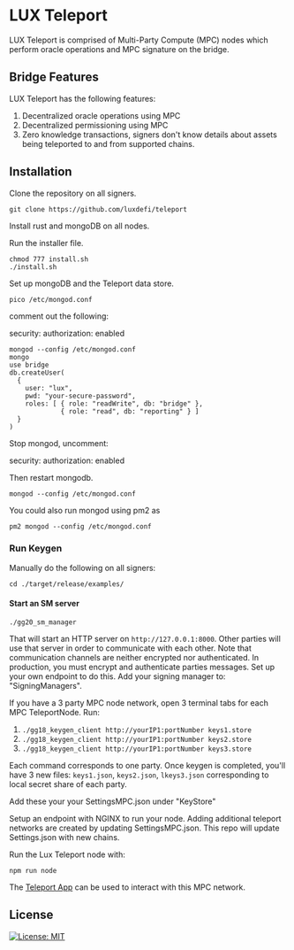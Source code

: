 # LUX Teleport
LUX Teleport is comprised of Multi-Party Compute (MPC) nodes which perform oracle operations and MPC signature on the bridge.

## Bridge Features
LUX Teleport has the following features:

1. Decentralized oracle operations using MPC
2. Decentralized permissioning using MPC
3. Zero knowledge transactions, signers don't know details about assets being teleported to and from supported chains.

## Installation
Clone the repository on all signers.

```
git clone https://github.com/luxdefi/teleport
```

Install rust and mongoDB on all nodes.

Run the installer file.

```
chmod 777 install.sh
./install.sh
```

Set up mongoDB and the Teleport data store.

```
pico /etc/mongod.conf
```
comment out the following:

security:
  authorization: enabled

```
mongod --config /etc/mongod.conf
mongo
use bridge
db.createUser(
  {
    user: "lux",
    pwd: "your-secure-password",
    roles: [ { role: "readWrite", db: "bridge" },
             { role: "read", db: "reporting" } ]
  }
)
```

Stop mongod, uncomment:

security:
  authorization: enabled

Then restart mongodb.

```
mongod --config /etc/mongod.conf
```

You could also run mongod using pm2 as

```
pm2 mongod --config /etc/mongod.conf
```

### Run Keygen

Manually do the following on all signers:

`cd ./target/release/examples/`

#### Start an SM server

`./gg20_sm_manager`

That will start an HTTP server on `http://127.0.0.1:8000`. Other parties will use that server in order to communicate with
each other. Note that communication channels are neither encrypted nor authenticated. In production, you must encrypt and
authenticate parties messages. Set up your own endpoint to do this. Add your signing manager to: "SigningManagers".

If you have a 3 party MPC node network, open 3 terminal tabs for each MPC TeleportNode.
Run:

1. `./gg18_keygen_client http://yourIP1:portNumber keys1.store`
2. `./gg18_keygen_client http://yourIP1:portNumber keys2.store`
3. `./gg18_keygen_client http://yourIP1:portNumber keys3.store`

Each command corresponds to one party. Once keygen is completed, you'll have 3 new files:
`keys1.json`, `keys2.json`, `lkeys3.json` corresponding to local secret
share of each party.

Add these your your SettingsMPC.json under "KeyStore"

Setup an endpoint with NGINX to run your node.
Adding additional teleport networks are created by updating SettingsMPC.json. This repo will update Settings.json with new chains.

Run the Lux Teleport  node with:

```
npm run node
```

The [Teleport App](https://github.com/luxdefi/teleport-app) can be used to interact with this MPC network.

## License
[![License: MIT](https://img.shields.io/badge/License-MIT-yellow.svg)](https://opensource.org/licenses/MIT)
